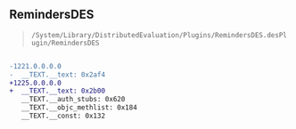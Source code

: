 ## RemindersDES

> `/System/Library/DistributedEvaluation/Plugins/RemindersDES.desPlugin/RemindersDES`

```diff

-1221.0.0.0.0
-  __TEXT.__text: 0x2af4
+1225.0.0.0.0
+  __TEXT.__text: 0x2b00
   __TEXT.__auth_stubs: 0x620
   __TEXT.__objc_methlist: 0x184
   __TEXT.__const: 0x132

```
